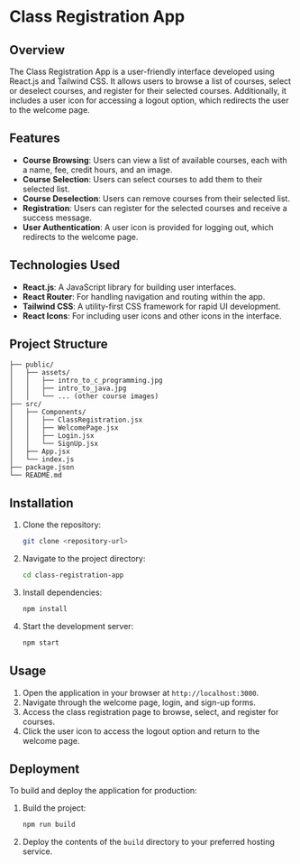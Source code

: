 # Class Registration App

## Overview

The Class Registration App is a user-friendly interface developed using React.js and Tailwind CSS. It allows users to browse a list of courses, select or deselect courses, and register for their selected courses. Additionally, it includes a user icon for accessing a logout option, which redirects the user to the welcome page.

## Features

- **Course Browsing**: Users can view a list of available courses, each with a name, fee, credit hours, and an image.
- **Course Selection**: Users can select courses to add them to their selected list.
- **Course Deselection**: Users can remove courses from their selected list.
- **Registration**: Users can register for the selected courses and receive a success message.
- **User Authentication**: A user icon is provided for logging out, which redirects to the welcome page.

## Technologies Used

- **React.js**: A JavaScript library for building user interfaces.
- **React Router**: For handling navigation and routing within the app.
- **Tailwind CSS**: A utility-first CSS framework for rapid UI development.
- **React Icons**: For including user icons and other icons in the interface.

## Project Structure

```
├── public/
│   ├── assets/
│   │   ├── intro_to_c_programming.jpg
│   │   ├── intro_to_java.jpg
│   │   └── ... (other course images)
├── src/
│   ├── Components/
│   │   ├── ClassRegistration.jsx
│   │   ├── WelcomePage.jsx
│   │   ├── Login.jsx
│   │   └── SignUp.jsx
│   ├── App.jsx
│   └── index.js
├── package.json
└── README.md
```

## Installation

1. Clone the repository:
   ```bash
   git clone <repository-url>
   ```
2. Navigate to the project directory:
   ```bash
   cd class-registration-app
   ```
3. Install dependencies:
   ```bash
   npm install
   ```
4. Start the development server:
   ```bash
   npm start
   ```

## Usage

1. Open the application in your browser at `http://localhost:3000`.
2. Navigate through the welcome page, login, and sign-up forms.
3. Access the class registration page to browse, select, and register for courses.
4. Click the user icon to access the logout option and return to the welcome page.

## Deployment

To build and deploy the application for production:

1. Build the project:
   ```bash
   npm run build
   ```
2. Deploy the contents of the `build` directory to your preferred hosting service.
